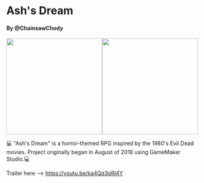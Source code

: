 # Ash's Dream
#### By @ChainsawChody

<img src="https://media.discordapp.net/attachments/480152119140155432/535751699260768266/fogtest.gif" height="250"><img src="https://media.discordapp.net/attachments/480152119140155432/502916434138234890/ashfire.gif" height="250">


💻 "Ash's Dream" is a horror-themed RPG inspired by the 1980's Evil Dead movies. Project originally began in August of 2018 using GameMaker Studio.💻

Trailer here --> https://youtu.be/ka4Qq3qRl4Y 
